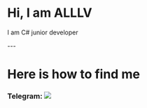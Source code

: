 <h1>Hi, I am ALLLV</h1>

<p>I am C# junior developer<p>
  ---

<h1>Here is how to find me</h1>

<div><h3>Telegram: <a href="t.me/alllv_tt"><img src="https://img.shields.io/badge/Telegram-blue?style=for-the-badge&logo=telegram&logoColor=white"></a></h3></div>
